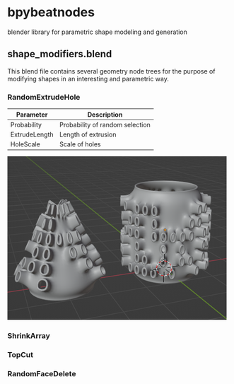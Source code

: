 # bpybeatnodes
blender library for parametric shape modeling and generation

## shape_modifiers.blend

This blend file contains several geometry node trees for the purpose of modifying shapes in an interesting and parametric way. 

### RandomExtrudeHole

| Parameter | Description |
| ----------- | ----------- |
| Probability | Probability of random selection |
| ExtrudeLength | Length of extrusion |
| HoleScale | Scale of holes |

![RandomExtrudeHole](images/random_extrude_hole.png)


### ShrinkArray

### TopCut

### RandomFaceDelete


